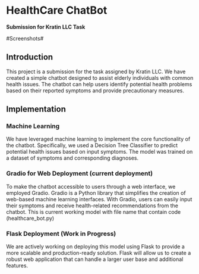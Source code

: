  # HealthCare ChatBot

**Submission for Kratin LLC Task**


#Screenshots#



## Introduction

This project is a submission for the task assigned by Kratin LLC. We have created a simple chatbot designed to assist elderly individuals with common health issues. The chatbot can help users identify potential health problems based on their reported symptoms and provide precautionary measures.

## Implementation

### Machine Learning
We have leveraged machine learning to implement the core functionality of the chatbot. Specifically, we used a Decision Tree Classifier to predict potential health issues based on input symptoms. The model was trained on a dataset of symptoms and corresponding diagnoses.

### Gradio for Web Deployment  (current deployment)
To make the chatbot accessible to users through a web interface, we employed Gradio. Gradio is a Python library that simplifies the creation of web-based machine learning interfaces. With Gradio, users can easily input their symptoms and receive health-related recommendations from the chatbot.
This is current working model with file name that contain code (healthcare_bot.py)

### Flask Deployment (Work in Progress)
We are actively working on deploying this model using Flask to provide a more scalable and production-ready solution. Flask will allow us to create a robust web application that can handle a larger user base and additional features.






